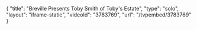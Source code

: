 {
    "title": "Breville Presents Toby Smith of Toby's Estate",
    "type": "solo",
    "layout": "iframe-static",
    "videoId": "3783769",
    "url": "\/tvpembed\/3783769"
}